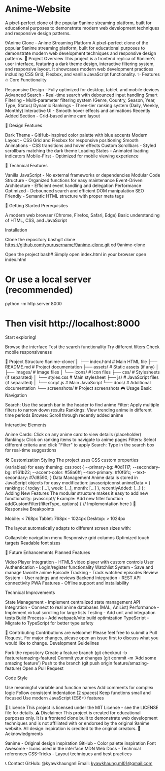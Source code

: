 # Anime-Website
A pixel-perfect clone of the popular 9anime streaming platform, built for educational purposes to demonstrate modern web development techniques and responsive design patterns.

9Anime Clone - Anime Streaming Platform
A pixel-perfect clone of the popular 9anime streaming platform, built for educational purposes to demonstrate modern web development techniques and responsive design patterns.
🎯 Project Overview
This project is a frontend replica of 9anime's user interface, featuring a dark theme design, interactive filtering system, and responsive layout. It showcases modern web development practices including CSS Grid, Flexbox, and vanilla JavaScript functionality.
✨ Features
🔥 Core Functionality

Responsive Design - Fully optimized for desktop, tablet, and mobile devices
Advanced Search - Real-time search with debounced input handling
Smart Filtering - Multi-parameter filtering system (Genre, Country, Season, Year, Type, Status)
Dynamic Rankings - Three-tier ranking system (Daily, Weekly, Monthly)
Interactive UI - Smooth hover effects and animations
Recently Added Section - Grid-based anime card layout

🎨 Design Features

Dark Theme - GitHub-inspired color palette with blue accents
Modern Layout - CSS Grid and Flexbox for responsive positioning
Smooth Animations - CSS transitions and hover effects
Custom Scrollbars - Styled scrollbars matching the dark theme
Loading States - Animated loading indicators
Mobile-First - Optimized for mobile viewing experience

🔧 Technical Features

Vanilla JavaScript - No external frameworks or dependencies
Modular Code Structure - Organized functions for easy maintenance
Event-Driven Architecture - Efficient event handling and delegation
Performance Optimized - Debounced search and efficient DOM manipulation
SEO Friendly - Semantic HTML structure with proper meta tags

🚀 Getting Started
Prerequisites

A modern web browser (Chrome, Firefox, Safari, Edge)
Basic understanding of HTML, CSS, and JavaScript

Installation

Clone the repository
bashgit clone https://github.com/yourusername/9anime-clone.git
cd 9anime-clone

Open the project
bash# Simply open index.html in your browser
open index.html
# Or use a local server (recommended)
python -m http.server 8000
# Then visit http://localhost:8000

Start exploring!

Browse the interface
Test the search functionality
Try different filters
Check mobile responsiveness



📁 Project Structure
9anime-clone/
│
├── index.html              # Main HTML file
├── README.md              # Project documentation
├── assets/                # Static assets (if any)
│   ├── images/           # Image files
│   └── icons/            # Icon files
├── css/                   # Stylesheets (if separated)
│   └── styles.css        # Main stylesheet
├── js/                    # JavaScript files (if separated)
│   └── script.js         # Main JavaScript
└── docs/                  # Additional documentation
    └── screenshots/       # Project screenshots
🎮 Usage
Basic Navigation

Search: Use the search bar in the header to find anime
Filter: Apply multiple filters to narrow down results
Rankings: View trending anime in different time periods
Browse: Scroll through recently added anime

Interactive Elements

Anime Cards: Click on any anime card to view details (placeholder)
Rankings: Click on ranking items to navigate to anime pages
Filters: Select different criteria and click "Filter" to apply
Search: Type in the search box for real-time suggestions

🛠️ Customization
Styling
The project uses CSS custom properties (variables) for easy theming:
css:root {
  --primary-bg: #0d1117;
  --secondary-bg: #161b22;
  --accent-color: #58a6ff;
  --text-primary: #f0f6fc;
  --text-secondary: #7d8590;
}
Data Management
Anime data is stored in JavaScript objects for easy modification:
javascriptconst animeData = {
  rankings: {
    today: [...],
    week: [...],
    month: [...]
  },
  recentlyAdded: [...]
};
Adding New Features
The modular structure makes it easy to add new functionality:
javascript// Example: Add new filter
function addCustomFilter(filterType, options) {
  // Implementation here
}
📱 Responsive Breakpoints

Mobile: < 768px
Tablet: 768px - 1024px
Desktop: > 1024px

The layout automatically adapts to different screen sizes with:

Collapsible navigation menu
Responsive grid columns
Optimized touch targets
Readable font sizes

🔮 Future Enhancements
Planned Features

 Video Player Integration - HTML5 video player with custom controls
 User Authentication - Login/register functionality
 Watchlist System - Save and manage favorite anime
 Episode Tracking - Track watched episodes
 Review System - User ratings and reviews
 Backend Integration - REST API connectivity
 PWA Features - Offline support and installability

Technical Improvements

 State Management - Implement centralized state management
 API Integration - Connect to real anime databases (MAL, AniList)
 Performance - Implement virtual scrolling for large lists
 Testing - Add unit and integration tests
 Build Process - Add webpack/vite build optimization
 TypeScript - Migrate to TypeScript for better type safety

🤝 Contributing
Contributions are welcome! Please feel free to submit a Pull Request. For major changes, please open an issue first to discuss what you would like to change.
Development Guidelines

Fork the repository
Create a feature branch (git checkout -b feature/amazing-feature)
Commit your changes (git commit -m 'Add some amazing feature')
Push to the branch (git push origin feature/amazing-feature)
Open a Pull Request

Code Style

Use meaningful variable and function names
Add comments for complex logic
Follow consistent indentation (2 spaces)
Keep functions small and focused
Use modern JavaScript (ES6+) features

📄 License
This project is licensed under the MIT License - see the LICENSE file for details.
⚠️ Disclaimer
This project is created for educational purposes only. It is a frontend clone built to demonstrate web development techniques and is not affiliated with or endorsed by the original 9anime website. All design inspiration is credited to the original creators.
🙏 Acknowledgments

9anime - Original design inspiration
GitHub - Color palette inspiration
Font Awesome - Icons used in the interface
MDN Web Docs - Technical references
CSS-Tricks - Layout techniques and best practices

📞 Contact
GitHub: @kyawkhaungml
Email: kyawkhaung.ml01@gmail.com
